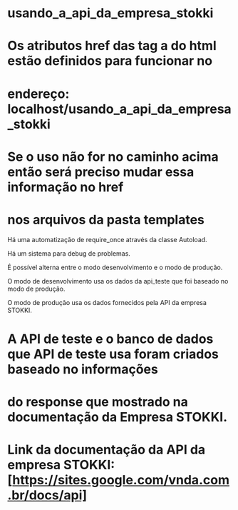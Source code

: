 # usando_a_api_da_empresa_stokki

# Os atributos href das tag a do html estão definidos para funcionar no 

# endereço: localhost/usando_a_api_da_empresa_stokki

# Se o uso não for no caminho acima então será preciso mudar essa informação no href 

# nos arquivos da pasta templates 

Há uma automatização de require_once através da classe Autoload.

Há um sistema para debug de problemas.

É possível alterna entre o modo desenvolvimento e o modo de produção.

O modo de desenvolvimento usa os dados da api_teste que foi baseado no modo de produção.

O modo de produção usa os dados fornecidos pela API da empresa STOKKI.


# A API de teste e o banco de dados que API de teste usa foram criados baseado no informações

# do response que mostrado na documentação da Empresa STOKKI.

# Link da documentação da API da empresa STOKKI: [https://sites.google.com/vnda.com.br/docs/api]






